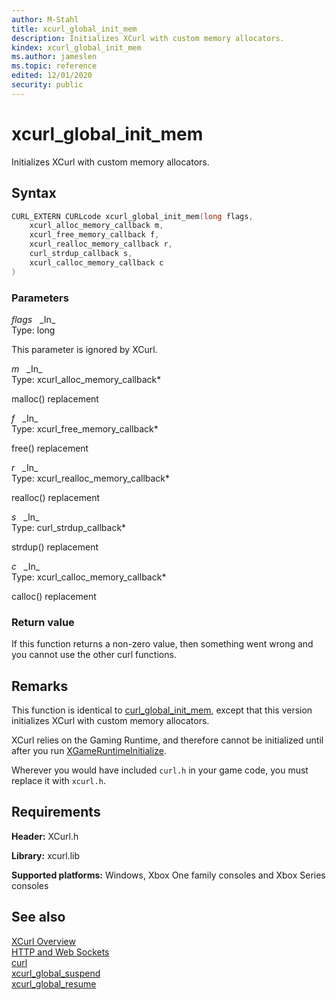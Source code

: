 ```yaml
---
author: M-Stahl
title: xcurl_global_init_mem
description: Initializes XCurl with custom memory allocators.
kindex: xcurl_global_init_mem
ms.author: jameslen
ms.topic: reference
edited: 12/01/2020
security: public
---
```


# xcurl_global_init_mem

Initializes XCurl with custom memory allocators.

<a id="syntaxSection"></a>

## Syntax

```cpp
CURL_EXTERN CURLcode xcurl_global_init_mem(long flags,
    xcurl_alloc_memory_callback m,
    xcurl_free_memory_callback f,
    xcurl_realloc_memory_callback r,
    curl_strdup_callback s,
    xcurl_calloc_memory_callback c
)
```

<a id="parametersSection"></a>

### Parameters

*flags* &nbsp;&nbsp;\_In\_  
Type: long

This parameter is ignored by XCurl.

*m* &nbsp;&nbsp;\_In\_  
Type: xcurl_alloc_memory_callback*

malloc() replacement

*f* &nbsp;&nbsp;\_In\_  
Type: xcurl_free_memory_callback*

free() replacement

*r* &nbsp;&nbsp;\_In\_  
Type: xcurl_realloc_memory_callback*

realloc() replacement

*s* &nbsp;&nbsp;\_In\_  
Type: curl_strdup_callback*

strdup() replacement

*c* &nbsp;&nbsp;\_In\_  
Type: xcurl_calloc_memory_callback*

calloc() replacement

<a id="retvalSection"></a>

### Return value

If this function returns a non-zero value, then something went wrong and you cannot use the other curl functions.

<a id="remarksSection"></a>

## Remarks

This function is identical to [curl_global_init_mem](https://curl.haxx.se/libcurl/c/curl_global_init_mem.html), except that this version initializes XCurl with custom memory allocators.

XCurl relies on the Gaming Runtime, and therefore cannot be initialized until after you run [XGameRuntimeInitialize](../../../system/xgameruntimeinit/functions/xgameruntimeuninitialize.md).

Wherever you would have included `curl.h` in your game code, you must replace it with `xcurl.h`.

<a id="requirementsSection"></a>

## Requirements

**Header:** XCurl.h

**Library:** xcurl.lib
  
**Supported platforms:** Windows, Xbox One family consoles and Xbox Series consoles  

<a id="seealsoSection"></a>

## See also

[XCurl Overview](../../../../networking/overviews/web-requests/intro-xcurl.md)  
[HTTP and Web Sockets](../../../../networking/overviews/web-requests/http-networking.md)  
[curl](https://curl.se/)  
[xcurl_global_suspend](xcurl_global_suspend.md)  
[xcurl_global_resume](xcurl_global_resume.md)  
